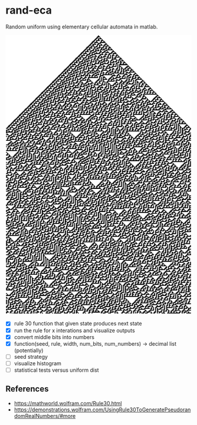 # rand-eca

Random uniform using elementary cellular automata in matlab.

<img src="eca.png" alt="elementary cellular automata rule 30 with width 200 for 100 iterations"/>

- [x] rule 30 function that given state produces next state
- [x] run the rule for x interations and visualize outputs
- [x] convert middle bits into numbers
- [x] function(seed, rule, width, num_bits, num_numbers) -> decimal list (potentially)
- [ ] seed strategy
- [ ] visualize histogram
- [ ] statistical tests versus uniform dist

## References

- https://mathworld.wolfram.com/Rule30.html
- https://demonstrations.wolfram.com/UsingRule30ToGeneratePseudorandomRealNumbers/#more
